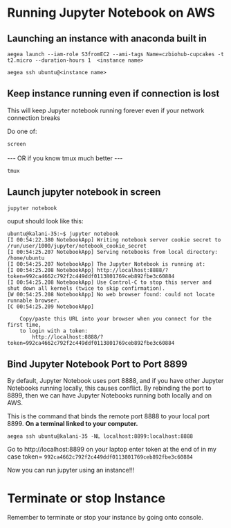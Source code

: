 # Running Jupyter Notebook on AWS

## Launching an instance with anaconda built in

```
aegea launch --iam-role S3fromEC2 --ami-tags Name=czbiohub-cupcakes -t t2.micro --duration-hours 1  <instance name>

aegea ssh ubuntu@<instance name>
```

## Keep instance running even if connection is lost
This will keep Jupyter notebook running forever even if your network connection breaks

Do one of:

`screen`
<br></br> --- OR if you know tmux much better ---

`tmux`

## Launch jupyter notebook in screen

```
jupyter notebook
```

ouput should look like this:
```
ubuntu@kalani-35:~$ jupyter notebook
[I 00:54:22.380 NotebookApp] Writing notebook server cookie secret to /run/user/1000/jupyter/notebook_cookie_secret
[I 00:54:25.207 NotebookApp] Serving notebooks from local directory: /home/ubuntu
[I 00:54:25.207 NotebookApp] The Jupyter Notebook is running at:
[I 00:54:25.208 NotebookApp] http://localhost:8888/?token=992ca4662c792f2c449ddf0113801769ceb892fbe3c60884
[I 00:54:25.208 NotebookApp] Use Control-C to stop this server and shut down all kernels (twice to skip confirmation).
[W 00:54:25.208 NotebookApp] No web browser found: could not locate runnable browser.
[C 00:54:25.209 NotebookApp]

    Copy/paste this URL into your browser when you connect for the first time,
    to login with a token:
        http://localhost:8888/?token=992ca4662c792f2c449ddf0113801769ceb892fbe3c60884
```

## Bind Jupyter Notebook Port to Port 8899
By default, Jupyter Notebook uses port 8888, and if you have other Jupyter Notebooks running locally, this causes conflict. By rebinding the port to 8899, then we can have Jupyter Notebooks running both locally and on AWS.

This is the command that binds the remote port 8888 to your local port 8899. **On a terminal  linked to your computer.**

```
aegea ssh ubuntu@kalani-35 -NL localhost:8899:localhost:8888
```

Go to http://localhost:8899 on your laptop
enter token at the end of
in my case token= `992ca4662c792f2c449ddf0113801769ceb892fbe3c60884`


Now you can run jupyter using an instance!!!

# Terminate or stop Instance
Remember to terminate or stop your instance by going onto console.
